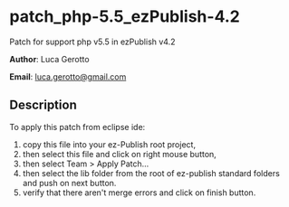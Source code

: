 # patch_php-5.5_ezPublish-4.2
Patch for support php v5.5 in ezPublish v4.2

**Author**: Luca Gerotto

**Email**: luca.gerotto@gmail.com

## Description
To apply this patch from eclipse ide:
1. copy this file into your ez-Publish root project,
2. then select this file and click on right mouse button,
3. then select Team > Apply Patch...
4. then select the lib folder from the root of ez-publish standard folders and push on next button.
5. verify that there aren't merge errors and click on finish button.
